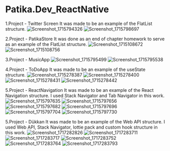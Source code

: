 # Patika.Dev_ReactNative

1.Project - Twitter Screen
  It was made to be an example of the FlatList structure.
  ![Screenshot_1715794326](https://github.com/zekiyedogr/Patika.Dev_ReactNative/assets/72526615/de2bb0b2-02b1-442e-b90c-29999e15a1d4)
  ![Screenshot_1715798697](https://github.com/zekiyedogr/Patika.Dev_ReactNative/assets/72526615/fbff90b7-b04d-418a-addc-dbdb762d2da9)




2.Project - PatikaStore
  It was done as an end of chapter homework to serve as an example of the FlatList structure.
  ![Screenshot_1715108672](https://github.com/zekiyedogr/Patika.Dev_ReactNative/assets/72526615/5aaf0a6a-2329-4524-becf-42cf661b8a19)
  ![Screenshot_1715108756](https://github.com/zekiyedogr/Patika.Dev_ReactNative/assets/72526615/10fa399a-01a0-4423-b0ac-01c974111ccd)




3.Project - MusicApp
  ![Screenshot_1715795499](https://github.com/zekiyedogr/Patika.Dev_ReactNative/assets/72526615/b4595b04-6b11-4d4c-8dc5-b96fb8485b20)
  ![Screenshot_1715795538](https://github.com/zekiyedogr/Patika.Dev_ReactNative/assets/72526615/db5c1419-753d-4459-b4c5-0dbbc1beb811)




4.Project - ToDoApp
  It was made to be an example of the useState structure.
  ![Screenshot_1715278387](https://github.com/zekiyedogr/Patika.Dev_ReactNative/assets/72526615/03f9e6ed-7d90-4b9b-ac38-f30fa0a81fe5)
  ![Screenshot_1715278400](https://github.com/zekiyedogr/Patika.Dev_ReactNative/assets/72526615/8df68ff7-7b7c-4f5a-9557-98ee78f8a656)
  ![Screenshot_1715278431](https://github.com/zekiyedogr/Patika.Dev_ReactNative/assets/72526615/5db670dd-8a8a-482e-a2f0-0b37d1085c0f)
  ![Screenshot_1715278442](https://github.com/zekiyedogr/Patika.Dev_ReactNative/assets/72526615/a6580d87-e51b-4e13-b7c0-44599b32e6ba)




5.Project - ReactNavigation
  It was made to be an example of the React Navigation structure. I used Stack Navigator and Tab Navigator in this work.
  ![Screenshot_1715797635](https://github.com/zekiyedogr/Patika.Dev_ReactNative/assets/72526615/b6707433-98d7-44a8-99f6-61cf388830b0)
  ![Screenshot_1715797656](https://github.com/zekiyedogr/Patika.Dev_ReactNative/assets/72526615/1ff290cd-11e5-456f-95ae-e992bebc5e78)
  ![Screenshot_1715797682](https://github.com/zekiyedogr/Patika.Dev_ReactNative/assets/72526615/a035489f-d1c5-4c22-93d0-1dbac58ec715)
  ![Screenshot_1715797696](https://github.com/zekiyedogr/Patika.Dev_ReactNative/assets/72526615/53c091de-359d-41d6-96c1-df3c7d1a9a47)
  ![Screenshot_1715797704](https://github.com/zekiyedogr/Patika.Dev_ReactNative/assets/72526615/2790563b-d566-4807-a3cc-bfcab6580ff6)
  ![Screenshot_1715797730](https://github.com/zekiyedogr/Patika.Dev_ReactNative/assets/72526615/c0a34d1e-7017-4f73-8f01-9724483802e1)




5.Project - Dükkan
  It was made to be an example of the Web API structure. I used Web API, Stack Navigator, lottie pack and custom hook structure in this work.
  ![Screenshot_1717282826](https://github.com/zekiyedogr/Patika.Dev_ReactNative/assets/72526615/a64cd0fb-297c-4d45-b491-b324298feae6)
  ![Screenshot_1717283711](https://github.com/zekiyedogr/Patika.Dev_ReactNative/assets/72526615/0811523c-fd60-4dcd-809f-1a0b358c492f)
  ![Screenshot_1717283717](https://github.com/zekiyedogr/Patika.Dev_ReactNative/assets/72526615/2d8ccd6c-48c7-435b-8e01-95f042d31367)
  ![Screenshot_1717283752](https://github.com/zekiyedogr/Patika.Dev_ReactNative/assets/72526615/bb8fde6b-e731-4a5b-8efc-5b98590aa077)
  ![Screenshot_1717283764](https://github.com/zekiyedogr/Patika.Dev_ReactNative/assets/72526615/c07d14aa-ff79-4b4c-9b92-b7f9906e7749)
  ![Screenshot_1717283793](https://github.com/zekiyedogr/Patika.Dev_ReactNative/assets/72526615/c943ff3d-8c71-4f29-8cae-c29d4b0c9fb0)






